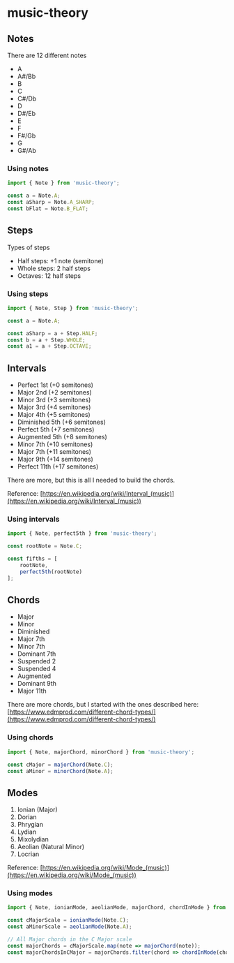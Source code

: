# music-theory

## Notes

There are 12 different notes

* A
* A#/Bb
* B
* C
* C#/Db
* D
* D#/Eb
* E
* F
* F#/Gb
* G
* G#/Ab

### Using notes

```ts
import { Note } from 'music-theory';

const a = Note.A;
const aSharp = Note.A_SHARP;
const bFlat = Note.B_FLAT;
```

## Steps

Types of steps

* Half steps: +1 note (semitone)
* Whole steps: 2 half steps
* Octaves: 12 half steps

### Using steps

```ts
import { Note, Step } from 'music-theory';

const a = Note.A;

const aSharp = a + Step.HALF;
const b = a + Step.WHOLE;
const a1 = a + Step.OCTAVE;
```

## Intervals

* Perfect 1st (+0 semitones)
* Major 2nd (+2 semitones)
* Minor 3rd (+3 semitones)
* Major 3rd (+4 semitones)
* Major 4th (+5 semitones)
* Diminished 5th (+6 semitones)
* Perfect 5th (+7 semitones)
* Augmented 5th (+8 semitones)
* Minor 7th (+10 semitones)
* Major 7th (+11 semitones)
* Major 9th (+14 semitones)
* Perfect 11th (+17 semitones)

There are more, but this is all I needed to build the chords.

Reference: [https://en.wikipedia.org/wiki/Interval_(music)](https://en.wikipedia.org/wiki/Interval_(music))

### Using intervals

```ts
import { Note, perfect5th } from 'music-theory';

const rootNote = Note.C;

const fifths = [
    rootNote,
    perfect5th(rootNote)
];
```

## Chords

* Major
* Minor
* Diminished
* Major 7th
* Minor 7th
* Dominant 7th
* Suspended 2
* Suspended 4
* Augmented
* Dominant 9th
* Major 11th

There are more chords, but I started with the ones described here: [https://www.edmprod.com/different-chord-types/](https://www.edmprod.com/different-chord-types/)

### Using chords

```ts
import { Note, majorChord, minorChord } from 'music-theory';

const cMajor = majorChord(Note.C);
const aMinor = minorChord(Note.A);
```

## Modes

1. Ionian (Major)
2. Dorian
3. Phrygian
4. Lydian
5. Mixolydian
6. Aeolian (Natural Minor)
7. Locrian

Reference: [https://en.wikipedia.org/wiki/Mode_(music)](https://en.wikipedia.org/wiki/Mode_(music))

### Using modes

```ts
import { Note, ionianMode, aeolianMode, majorChord, chordInMode } from 'music-theory';

const cMajorScale = ionianMode(Note.C);
const aMinorScale = aeolianMode(Note.A);

// All Major chords in the C Major scale
const majorChords = cMajorScale.map(note => majorChord(note));
const majorChordsInCMajor = majorChords.filter(chord => chordInMode(chord, cMajorScale));
```

